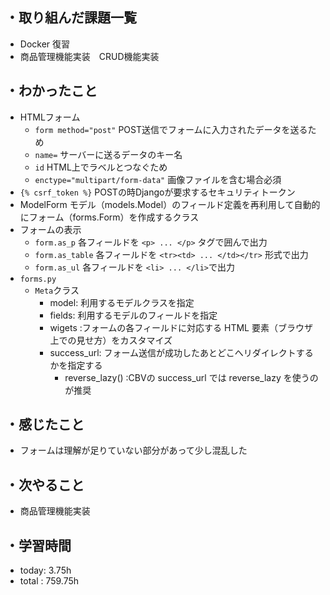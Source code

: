## ・取り組んだ課題一覧
- Docker 復習
- 商品管理機能実装　CRUD機能実装

## ・わかったこと
- HTMLフォーム
  - `form method="post"` POST送信でフォームに入力されたデータを送るため
  - `name=` サーバーに送るデータのキー名
  - `id` HTML上でラベルとつなぐため
  - `enctype="multipart/form-data"` 画像ファイルを含む場合必須
 - `{% csrf_token %}` POSTの時Djangoが要求するセキュリティトークン
- ModelForm モデル（models.Model）のフィールド定義を再利用して自動的にフォーム（forms.Form）を作成するクラス
- フォームの表示
  - `form.as_p` 各フィールドを `<p> ... </p>` タグで囲んで出力
  - `form.as_table`
 各フィールドを `<tr><td> ... </td></tr>` 形式で出力
  - `form.as_ul`
 各フィールドを `<li> ... </li>`で出力
- `forms.py`
  - `Meta`クラス
    - model: 利用するモデルクラスを指定
    - fields: 利用するモデルのフィールドを指定
    - wigets :フォームの各フィールドに対応する HTML 要素（ブラウザ上での見せ方）をカスタマイズ
    - success_url: フォーム送信が成功したあとどこへリダイレクトするかを指定する
      - reverse_lazy() :CBVの success_url では reverse_lazy を使うのが推奨

## ・感じたこと
- フォームは理解が足りていない部分があって少し混乱した


## ・次やること
- 商品管理機能実装
　
## ・学習時間
- today: 3.75h
- total  : 759.75h



